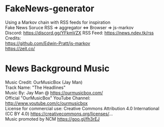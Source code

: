 # FakeNews-generator
Using a Markov chain with RSS feeds for inspiration  
Fake News Soruce RSS => aggregator <=> Browser => js-markov  
Discord: https://discord.gg/YFkmVZX
RSS Feed: https://news.ndev.tk/rss 
Credits:  
https://github.com/Edwin-Pratt/js-markov  
https://zeit.co/  

# News Background Music
Music Credit: OurMusicBox (Jay Man)  
Track Name: "The Headlines"  
Music By: Jay Man @ https://ourmusicbox.com/  
Official "OurMusicBox" YouTube Channel: http://www.youtube.com/c/ourmusicbox  
License for commercial use: Creative Commons Attribution 4.0 International (CC BY 4.0) https://creativecommons.org/licenses/...  
Music promoted by NCM https://goo.gl/fh3rEJ
